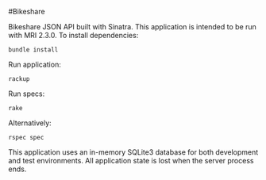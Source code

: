 #Bikeshare

Bikeshare JSON API built with Sinatra. This application is intended to be run with MRI 2.3.0. To install dependencies:

```
bundle install
```

Run application:

```
rackup
```

Run specs:

```
rake
```

Alternatively:

```
rspec spec
```

This application uses an in-memory SQLite3 database for both development and test environments. All application state is lost when the server process ends.
